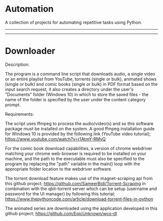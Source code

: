 # Automation
A collection of projects for automating repetitive tasks using Python.

___________________________________________________________________________________________________________________________________________________________________________________
___________________________________________________________________________________________________________________________________________________________________________________

# Downloader

Description:

The program is a command line script that downloads audio, a single video or an entire playlist from YouTube, torrents (single or bulk), animated shows (single or bulk) and comic books (single or bulk) in PDF format based on the input search request, it also creates a directory under the user's "Documents" folder (Windows 10) in which to store the saved files - the name of the folder is specified by the user under the content category prompt.


Requirements:

The script uses ffmpeg to process the audio/video(s) and so this software package must be installed on the system. A good ffmpeg installation guide for Windows 10 is provided by the following link (YouTube video tutorial); https://www.youtube.com/watch?v=r1AtmY-RMyQ

For the comic book download capabilities, a version of chrome webdriver matching your chrome web-browser is required to be installed on your machine, and the path to the executable must also be specified to the program by replacing the "path" variable in the main() loop with the appropriate folder location to the webdriver software.

The torrent download feature makes use of the magnet-scraping api from this github project; https://github.com/SameerBidi/Torrent-Scraping in combination with the qbit-torrent server which can be setup (username and password for the UI manager) by following this tutorial; https://www.thepythoncode.com/article/download-torrent-files-in-python

The animated series are downloaded using the application developed in this github project; https://github.com/EpicUnknown/wco-dl
